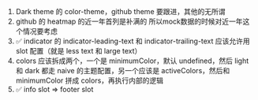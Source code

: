 1. Dark theme 的 color-theme，github theme 要跟进，其他的无所谓
2. github 的 heatmap 的近一年首列是补满的 所以mock数据的时候对近一年这个情况要考虑
3. ✅ indicator 的 indicator-leading-text 和 indicator-trailing-text 应该允许用 slot 配置（就是 less text 和 large text）
4. colors 应该拆成两个，一个是 minimumColor，默认 undefined，然后 light 和 dark 都走 naive 的主题配置，另一个应该是 activeColors，然后和 minimumColor 拼成 colors，再执行内部的逻辑
5. ✅ info slot => footer slot
